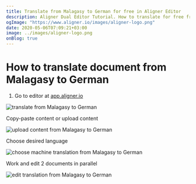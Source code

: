 ```yaml
---
title: Translate from Malagasy to German for free in Aligner Editor
description: Aligner Dual Editor Tutorial. How to translate for free from Malagasy to German. Aligner is multilingual document management platform. 
ogImage: "https://www.aligner.io/images/aligner-logo.png"
date: 2020-05-06T07:09:21+03:00
image: ../images/aligner-logo.png
onBlog: true
---
```


# How to translate document from Malagasy to German

1. Go to editor at [app.aligner.io](https://app.aligner.io "Aligner App web page")

![translate from Malagasy to German](../aligner-blank-editor.png "translate from Malagasy to German")

Copy-paste content or upload content

![upload content from Malagasy to German](../aligner-uploaded-document.png "upload content from Malagasy to German")

Choose desired language

![choose machine translation from Malagasy to German](../aligner-language-dropdown.png "choose machine translation from Malagasy to German")

Work and edit 2 documents in parallel

![edit translation from Malagasy to German](../aligner-double-sitded-editor.png "edit translation from Malagasy to German")

